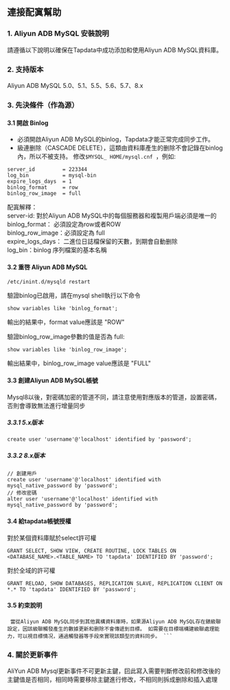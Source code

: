## **連接配寘幫助**

### **1. Aliyun ADB MySQL 安裝說明**

請遵循以下說明以確保在Tapdata中成功添加和使用Aliyun ADB MySQL資料庫。

### **2. 支持版本**
Aliyun ADB MySQL 5.0、5.1、5.5、5.6、5.7、8.x

### **3. 先決條件（作為源）**
#### **3.1 開啟 Binlog**
- 必須開啟Aliyun ADB MySQL的binlog，Tapdata才能正常完成同步工作。
- 級連删除（CASCADE DELETE），這類由資料庫產生的删除不會記錄在binlog內，所以不被支持。
  修改`$MYSQL_ HOME/mysql.cnf `，例如:
```
server_id         = 223344
log_bin           = mysql-bin
expire_logs_days  = 1
binlog_format     = row
binlog_row_image  = full
```
配寘解釋：<br>
server-id:  對於Aliyun ADB MySQL中的每個服務器和複製用戶端必須是唯一的 <br>
binlog_format： 必須設定為row或者ROW <br>
binlog_row_image：必須設定為 full<br>
expire_logs_days： 二進位日誌檔保留的天數，到期會自動删除 <br>
log_bin：binlog  序列檔案的基本名稱 <br>

#### **3.2 重啓 Aliyun ADB MySQL**

```
/etc/inint.d/mysqld restart
```
驗證binlog已啟用，請在mysql shell執行以下命令
```
show variables like 'binlog_format';
```
輸出的結果中，format value應該是 "ROW"

驗證binlog_row_image參數的值是否為 full:
```
show variables like 'binlog_row_image';
```
輸出結果中，binlog_row_image value應該是 "FULL"

#### **3.3  創建Aliyun ADB MySQL帳號**

Mysql8以後，對密碼加密的管道不同，請注意使用對應版本的管道，設置密碼，否則會導致無法進行增量同步 

##### **3.3.1 5.x版本**

```
create user 'username'@'localhost' identified by 'password';
```

##### **3.3.2 8.x版本**

```
// 創建用戶
create user 'username'@'localhost' identified with mysql_native_password by 'password';
// 修改密碼
alter user 'username'@'localhost' identified with mysql_native_password by 'password';

```

#### **3.4  給tapdata帳號授權**

對於某個資料庫賦於select許可權

```
GRANT SELECT, SHOW VIEW, CREATE ROUTINE, LOCK TABLES ON <DATABASE_NAME>.<TABLE_NAME> TO 'tapdata' IDENTIFIED BY 'password';
```

對於全域的許可權

```
GRANT RELOAD, SHOW DATABASES, REPLICATION SLAVE, REPLICATION CLIENT ON *.* TO 'tapdata' IDENTIFIED BY 'password';
```

#### **3.5 約束說明**

```
 當從Aliyun ADB MySQL同步到其他異構資料庫時，如果源Aliyun ADB MySQL存在錶級聯設定，因該級聯觸發產生的數據更新和删除不會傳遞到目標。 如需要在目標端構建級聯處理能力，可以視目標情况，通過觸發器等手段來實現該類型的資料同步。 ```
```

###  **4. 關於更新事件**
AliYun ADB Mysql更新事件不可更新主鍵，囙此寫入需要判斷修改前和修改後的主鍵值是否相同，相同時需要移除主鍵進行修改，不相同則拆成删除和插入處理 